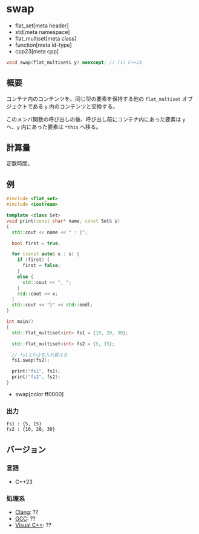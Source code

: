 # swap
* flat_set[meta header]
* std[meta namespace]
* flat_multiset[meta class]
* function[meta id-type]
* cpp23[meta cpp]

```cpp
void swap(flat_multiset& y) noexcept; // (1) C++23
```

## 概要
コンテナ内のコンテンツを、同じ型の要素を保持する他の `flat_multiset` オブジェクトである `y` 内のコンテンツと交換する。

このメンバ関数の呼び出しの後、呼び出し前にコンテナ内にあった要素は `y` へ、`y` 内にあった要素は `*this` へ移る。


## 計算量
定数時間。


## 例
```cpp example
#include <flat_set>
#include <iostream>

template <class Set>
void print(const char* name, const Set& s)
{
  std::cout << name << " : {";

  bool first = true;

  for (const auto& x : s) {
    if (first) {
      first = false;
    }
    else {
      std::cout << ", ";
    }
    std::cout << x;
  }
  std::cout << "}" << std::endl;
}

int main()
{
  std::flat_multiset<int> fs1 = {10, 20, 30};

  std::flat_multiset<int> fs2 = {5, 15};

  // fs1とfs2を入れ替える
  fs1.swap(fs2);

  print("fs1", fs1);
  print("fs2", fs2);
}
```
* swap[color ff0000]

### 出力
```
fs1 : {5, 15}
fs2 : {10, 20, 30}
```


## バージョン
### 言語
- C++23

### 処理系
- [Clang](/implementation.md#clang): ??
- [GCC](/implementation.md#gcc): ??
- [Visual C++](/implementation.md#visual_cpp): ??
